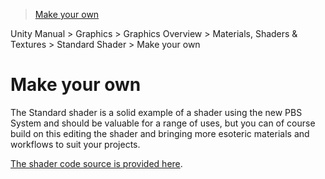 > [Make your own](http://docs.unity3d.com/Manual/StandardShaderMakeYourOwn.html)

Unity Manual > Graphics > Graphics Overview > Materials, Shaders & Textures > Standard Shader > Make your own

# Make your own

The Standard shader is a solid example of a shader using the new PBS System and should be valuable for a range of uses, but you can of course build on this editing the shader and bringing more esoteric materials and workflows to suit your projects.

[The shader code source is provided here](http://unity3d.com/get-unity/download/archive).

